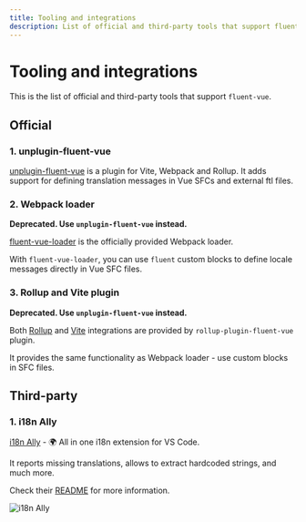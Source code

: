 ```yaml
---
title: Tooling and integrations
description: List of official and third-party tools that support fluent-vue
---
```


# Tooling and integrations

This is the list of official and third-party tools that support `fluent-vue`.

## Official

### 1. unplugin-fluent-vue

[unplugin-fluent-vue](/integrations/unplugin.html) is a plugin for Vite, Webpack and Rollup. It adds support for defining translation messages in Vue SFCs and external ftl files.

### 2. Webpack loader

**Deprecated. Use `unplugin-fluent-vue` instead.**

[fluent-vue-loader](/integrations/webpack.html) is the officially provided Webpack loader.

With `fluent-vue-loader`, you can use `fluent` custom blocks to define locale messages directly in Vue SFC files.

### 3. Rollup and Vite plugin

**Deprecated. Use `unplugin-fluent-vue` instead.**

Both [Rollup](/integrations/rollup.html) and [Vite](/integrations/vite.html) integrations are provided by `rollup-plugin-fluent-vue` plugin.

It provides the same functionality as Webpack loader - use custom blocks in SFC files.

## Third-party

### 1. i18n Ally

[i18n Ally](https://marketplace.visualstudio.com/items?itemName=lokalise.i18n-ally) - :earth_africa: All in one i18n extension for VS Code.

It reports missing translations, allows to extract hardcoded strings, and much more.

Check their [README](https://github.com/lokalise/i18n-ally) for more information.

![i18n Ally](../public/assets/i18n-ally.png)
